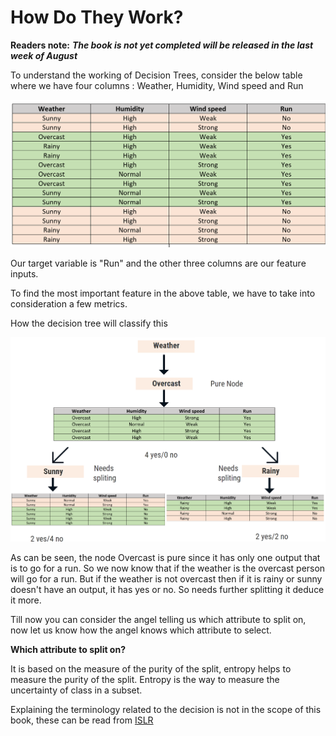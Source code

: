 # How Do They Work?

**Readers note:** _**The book is not yet completed will be released in the last week of August**_

To understand the working of Decision Trees, consider the below table where we have four columns : Weather, Humidity, Wind speed and Run

![](../../.gitbook/assets/image%20%2817%29.png)

Our target variable is "Run" and the other three columns are our feature inputs.

To find the most important feature in the above table, we have to take into consideration a few metrics.





 How the decision tree will classify this

![Tree](../../.gitbook/assets/screenshot-278-.png)

As can be seen, the node Overcast is pure since it has only one output that is to go for a run. So we now know that if the weather is the overcast person will go for a run. But if the weather is not overcast then if it is rainy or sunny doesn't have an output, it has yes or no. So needs further splitting it deduce it more.

Till now you can consider the angel telling us which attribute to split on, now let us know how the angel knows which attribute to select.

**Which attribute to split on?**

It is based on the measure of the purity of the split, entropy helps to measure the purity of the split. Entropy is the way to measure the uncertainty of class in a subset. 

Explaining the terminology related to the decision is not in the scope of this book, these can be read from [ISLR](http://faculty.marshall.usc.edu/gareth-james/ISL/) 

